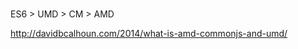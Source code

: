 # 


ES6 > UMD > CM > AMD  



http://davidbcalhoun.com/2014/what-is-amd-commonjs-and-umd/  







